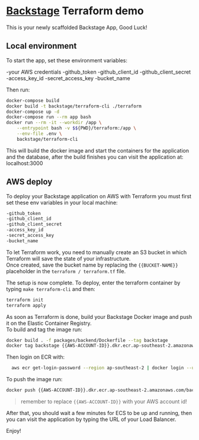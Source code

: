 # [Backstage](https://backstage.io) Terraform demo

This is your newly scaffolded Backstage App, Good Luck!

## Local environment
To start the app, set these environment variables:

-your AWS credentials
-github_token
-github_client_id
-github_client_secret
-access_key_id
-secret_access_key
-bucket_name

Then run:
```sh
docker-compose build
docker build -t backstage/terraform-cli ./terraform
docker-compose up -d
docker-compose run --rm app bash
docker run --rm -it --workdir /app \
	--entrypoint bash -v $${PWD}/terraform:/app \
	--env-file .env \
	backstage/terraform-cli
```
This will build the docker image and start the containers for the application and the database, after the build finishes you can visit the application at:
localhost:3000


## AWS deploy
To deploy your Backstage application on AWS with Terraform you must first set these env variables in your local machine:
```sh
-github_token
-github_client_id
-github_client_secret
-access_key_id
-secret_access_key
-bucket_name
```

To let Terraform work, you need to manually create an S3 bucket in which Terraform will save the state of your infrastructure.  
Once created, save the bucket name by replacing the `{{BUCKET-NAME}}` placeholder in the `terraform / terraform.tf` file.

The setup is now complete. To deploy, enter the terraform container by typing `make terraform-cli` and then:
```sh
terraform init
terraform apply
```

As soon as Terraform is done, build your Backstage Docker image and push it on the Elastic Container Registry.  
To build and tag the image run:
```sh
docker build . -f packages/backend/Dockerfile --tag backstage
docker tag backstage {{AWS-ACCOUNT-ID}}.dkr.ecr.ap-southeast-2.amazonaws.com/backstage-image:1.0.0
```

Then login on ECR with:
```sh
  aws ecr get-login-password --region ap-southeast-2 | docker login --username AWS --password-stdin {{AWS-ACCOUNT-ID}}.dkr.ecr.ap-southeast-2.amazonaws.com
```

To push the image run:
```sh
docker push {{AWS-ACCOUNT-ID}}.dkr.ecr.ap-southeast-2.amazonaws.com/backstage-image:1.0.0
```
> remember to replace `{{AWS-ACCOUNT-ID}}` with your AWS account id!

After that, you should wait a few minutes for ECS to be up and running, then you can visit the application by typing the URL of your Load Balancer.

Enjoy!